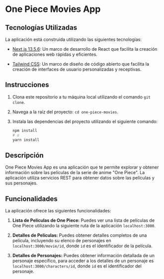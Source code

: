 # One Piece Movies App

## Tecnologías Utilizadas

La aplicación está construida utilizando las siguientes tecnologías:

- [Next.js 13.5.6](https://nextjs.org): Un marco de desarrollo de React que facilita la creación de aplicaciones web rápidas y eficientes.

- [Tailwind CSS](https://tailwindcss.com): Un marco de diseño de código abierto que facilita la creación de interfaces de usuario personalizadas y receptivas.

## Instrucciones

1. Clona este repositorio a tu máquina local utilizando el comando `git clone`.

2. Navega a la raíz del proyecto: `cd one-piece-movies`.

3. Instala las dependencias del proyecto utilizando el siguiente comando:

   ```bash
   npm install
   # o
   yarn install
   ```

## Descripción

One Piece Movies App es una aplicación que te permite explorar y obtener información sobre las películas de la serie de anime "One Piece". La aplicación utiliza servicios REST para obtener datos sobre las películas y sus personajes.

## Funcionalidades

La aplicación ofrece las siguientes funcionalidades:

1. **Lista de Películas de One Piece:** Puedes ver una lista de películas de One Piece utilizando la siguiente ruta de la aplicación `localhost:3000`.

2. **Detalles de Películas:** Puedes obtener detalles completos de una película, incluyendo su elenco de personajes en `localhost:3000/movie/id`, donde `id` es el identificador de la película.

3. **Detalles de Personajes:** Puedes obtener información detallada de un personaje específico, para acceder a los detalles de un personaje es `localhost:3000/characters/id`, donde `id` es el identificador del personaje.
